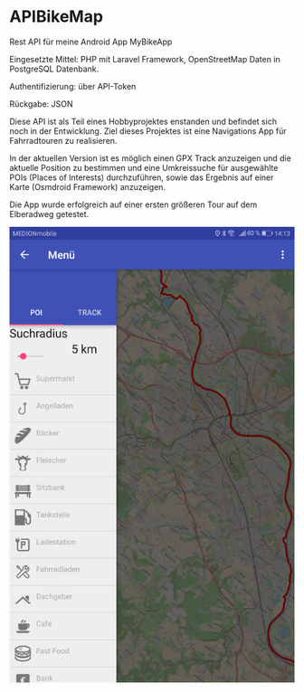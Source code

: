 # APIBikeMap
Rest API für meine Android App MyBikeApp

Eingesetzte Mittel: PHP mit Laravel Framework, OpenStreetMap Daten in PostgreSQL Datenbank.

Authentifizierung: über API-Token

Rückgabe: JSON

Diese API ist als Teil eines Hobbyprojektes enstanden und befindet sich noch in der Entwicklung.
Ziel dieses Projektes ist eine Navigations App für Fahrradtouren zu realisieren.  

In der aktuellen Version ist es möglich einen GPX Track anzuzeigen und die aktuelle Position zu bestimmen und eine Umkreissuche für ausgewählte POIs (Places of Interests) durchzuführen, sowie das Ergebnis auf einer Karte (Osmdroid Framework) anzuzeigen.

Die App wurde erfolgreich auf einer ersten größeren Tour auf dem Elberadweg getestet.

![Screenshot](https://raw.githubusercontent.com/tilonet/APIBikeMap/master/appimg.png)


